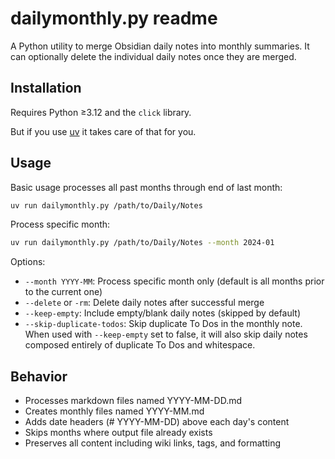 # dailymonthly.py readme

A Python utility to merge Obsidian daily notes into monthly summaries. It can optionally delete the individual daily notes once they are merged.

## Installation

Requires Python ≥3.12 and the `click` library.

But if you use [uv](https://github.com/astral-sh/uv) it takes
care of that for you.

## Usage

Basic usage processes all past months through end of last month:
```bash
uv run dailymonthly.py /path/to/Daily/Notes
```

Process specific month:
```bash
uv run dailymonthly.py /path/to/Daily/Notes --month 2024-01
```

Options:
- `--month YYYY-MM`: Process specific month only (default is all months prior to the current one)
- `--delete` or `-rm`: Delete daily notes after successful merge
- `--keep-empty`: Include empty/blank daily notes (skipped by default)
- `--skip-duplicate-todos`: Skip duplicate To Dos in the monthly note. When used with `--keep-empty` set to false, it will also skip daily notes composed entirely of duplicate To Dos and whitespace.

## Behavior

- Processes markdown files named YYYY-MM-DD.md
- Creates monthly files named YYYY-MM.md
- Adds date headers (# YYYY-MM-DD) above each day's content
- Skips months where output file already exists
- Preserves all content including wiki links, tags, and formatting

